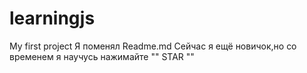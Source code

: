 # learningjs
My first project 
Я поменял Readme.md
Сейчас я ещё новичок,но со временем я научусь нажимайте "" STAR ""
